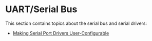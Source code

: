 # UART/Serial Bus

This section contains topics about the serial bus and serial drivers:

- [Making Serial Port Drivers User-Configurable](../uart/user_configurable_serial_driver.md)
